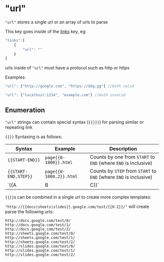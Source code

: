 # "url"

`"url"` stores a single url or an array of urls to parse

This key goes inside of the [links](links.md) key, eg:

```javascript
"links":[
	{
		"url": ""
	}
]
```

urls inside of `"url"` must have a protocol such as http or https

Examples:

```javascript
"url": ["http://google.com", "https://ddg.gg"] //both valid

"url": ["localhost:1234", "example.com"] //both invalid
```

## Enumeration

`"url"` strings can contain special syntax (`{{}}}`) for parsing similar or repeating link

`{{}}` Syntaxing is as follows:

| Syntax | Example | Description |
| ------ | ------- | ----------- |
| `{{START-END}}` | `page{{0-1000}}.html` | Counts by one from `START` to `END` (where `END` is inclusive) |
| `{{START-END,STEP}}` | `page{{0-1000,2}}.html` | Counts by `STEP` from `START` to `END` (where `END` is inclusive) |
| `{{A|B|C}}` | `website.{{org|com|edu}}` | Enumerates all seperated by a `|` |

`{{}}`s can be combined in a single url to create more complex templates:

`"http://{{docs|sheets|slides}}.google.com/test/{{0-2}}/"` will create parse the following urls:

```
http://docs.google.com/test/0/
http://docs.google.com/test/1/
http://docs.google.com/test/2/
http://sheets.google.com/test/0/
http://sheets.google.com/test/1/
http://sheets.google.com/test/2/
http://slides.google.com/test/0/
http://slides.google.com/test/1/
http://slides.google.com/test/2/
```